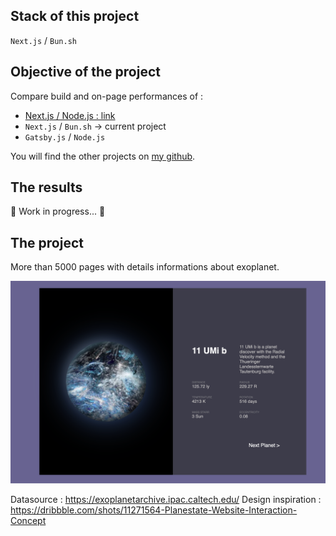 ## Stack of this project

`Next.js` / `Bun.sh`

## Objective of the project

Compare build and on-page performances of :

- [Next.js / Node.js : link](http://localhost:3000)
- `Next.js` / `Bun.sh` -> current project
- `Gatsby.js` / `Node.js`

You will find the other projects on [my github](https://github.com/AdrianGuery).

## The results

🚧 Work in progress... 🚧

## The project

More than 5000 pages with details informations about exoplanet.

<img src="./assets/screenshot.png" alt="project-screenshot" height="undefined"/>

Datasource : https://exoplanetarchive.ipac.caltech.edu/
Design inspiration : https://dribbble.com/shots/11271564-Planestate-Website-Interaction-Concept
